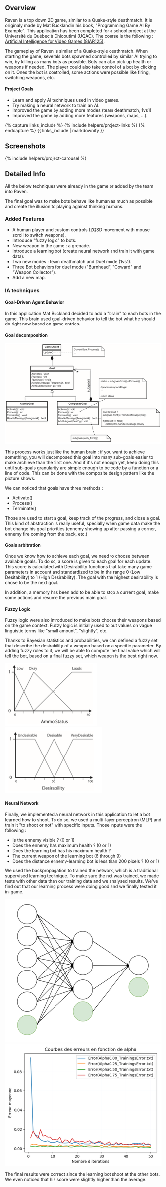 <!---
Gregoire Boiron <gregoire.boiron@gmail.com>
Copyright (c) 2018 Gregoire Boiron  All Rights Reserved.
--->

Overview
--------------------
Raven is a top down 2D game, similar to a Quake-style deathmatch. 
It is originaly made by Mat Bucklandin his book, "Programming Game AI By Example". 
This application has been completed for a school project at the Université du Québec à Chicoutimi (UQAC). 
The course is the following : [Artificial Intelligence for Video Games (8IAR125)](http://cours.uqac.ca/8IAR125).

The gameplay of Raven is similar of a Quake-style deathmatch. 
When starting the game, severals bots spawned controlled by similar AI trying to win, by killing as many bots as possible. 
Bots can also pick up health or weapons if needed. The player could also take control of a bot by clicking on it. 
Ones the bot is controlled, some actions were possible like firing, switching weapons, etc.

#### Project Goals
* Learn and apply AI techniques used in video games.
* Try making a neural network to train an AI.
* Improved the game by adding more modes (team deathmatch, 1vs1)
* Improved the game by adding more features (weapons, maps, ...).

{% capture links_include %}
{% include helpers/project-links %}
{% endcapture %}
{{ links_include | markdownify }}

Screenshots
--------------------
{% include helpers/project-carousel %}

Detailed Info
--------------------
All the below techniques were already in the game or added by the team into Raven.

The final goal was to make bots behave like human as much as possible and create the illusion to playing against thinking humans.

### Added Features
* A human player and custom controls (ZQSD movement with mouse scroll to switch weapons).
* Introduce "fuzzy logic" to bots.
* New weapon in the game : a grenade.
* Introduce a learning bot (create neural network and train it with game data).
* Two new modes : team deathmatch and Duel mode (1vs1).
* Three Bot behaviors for duel mode ("Burnhead", "Coward" and "Weapon Collector").
* Add a new map.

### IA techniques
#### Goal-Driven Agent Behavior
In this application Mat Buckland decided to add a "brain" to each bots in the game. 
This brain used goal-driven behavior to tell the bot what he should do right now based on game entries.

#### Goal decomposition
<img class="class-diagram" src="/assets/project-images/raven/goals-composite.png">

This process works just like the human brain : if you want to achieve something, you will decomposed this goal into many sub-goals easier to make archieve than the first one. 
And if it's not enough yet, keep doing this until sub-goals granularity are simple enough to be code by a function or a line of code. 
This can be done with the composite design pattern like the picture shows.

We can noticed that goals have three methods :
* Activate()
* Process()
* Terminate()

Those are used to start a goal, keep track of the progress, and close a goal. 
This kind of abstraction is really useful, specially when game data make the bot change his goal priorities (ennemy showing up after passing a corner, ennemy fire coming from the back, etc.)

#### Goals arbitration
Once we know how to achieve each goal, we need to choose between available goals. To do so, a score is given to each goal for each update. 
This score is calculated with Desirability functions that take many game parameters in account and standardized to be in the range 0 (Low Desitability) to 1 (High Desirability). 
The goal with the highest desirability is chose to be the next goal.

In addition, a memory has been add to be able to stop a current goal, make some actions and resume the previous main goal.

#### Fuzzy Logic
Fuzzy logic were also introduced to make bots choose their weapons based on the game context. 
Fuzzy logic is initially used to put values on vague linguistic terms like "small amount", "slightly", etc.

Thanks to Bayesian statistics and probabilities, we can defined a fuzzy set that describe the desirability of a weapon based on a specific parameter. 
By adding fuzzy rules to it, we will be able to compute the final value which will tell the bot, based on a final fuzzy set, which weapon is the best right now.

<div class="bloc-images">
    <img src="/assets/project-images/raven/ammo-fuzzy.png">
    <img src="/assets/project-images/raven/weapon-fuzzy.png">
</div>

#### Neural Network
Finally, we implemented a neural network in this application to let a bot learned how to shoot. 
To do so, we used a multi-layer perceptron (MLP) and train it "to shoot or not" with specific inputs. 
Those inputs were the following :
* Is the ennemy visible ? (0 or 1)
* Does the ennemy has maximum health ? (0 or 1)
* Does the learning bot has his maximum health ?
* The current weapon of the learning bot (6 through 9)
* Does the distance ennemy-learning bot is less than 200 pixels ? (0 or 1)

We used the backpropagation to trained the network, which is a traditional supervised learning technique. 
To make sure the net was trained, we made tests with other data than our training data and we analysed results. 
We've find out that our learning process were doing good and we finally tested it in-game.

<div class="bloc-images">
    <img src="/assets/project-images/raven/network.png">
    <img src="/assets/project-images/raven/results.png">
</div>

The final results were correct since the learning bot shoot at the other bots. 
We even noticed that his score were slightly higher than the average.

